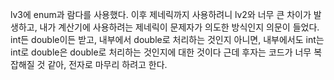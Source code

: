 lv3에 enum과 람다를 사용했다.
이후 제네릭까지 사용하려니 lv2와 너무 큰 차이가 발생하고, 내가 계산기에 사용하려는 제네릭이 문제자가 의도한 방식인지 의문이 들었다.
int든 double이든 받고, 내부에서 double로 처리하는 것인지 아니면, 내부에서도 int는 int로 double은 double로 처리하는 것인지에 대한 것이다
근데 후자는 코드가 너무 복잡해질 것 같아, 전자로 마무리 하려고 한다.